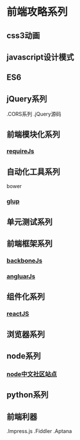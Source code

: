 <h1>前端攻略系列</h1>
<h2>css3动画</h2>
<h2>javascript设计模式</h2>
<h2>ES6</h2>
<h2>jQuery系列</h2>
 .CORS系列
 .jQuery源码
<h2>前端模块化系列</h2>
<h3><a href="">requireJs</a></h3>
<h2>自动化工具系列</h2>
bower
<h3><a href="">glup</a></h3>
<h2>单元测试系列</h2>
<h2>前端框架系列</h2>
<h3><a href="">backboneJs</a></h3>
<h3><a href="">angluarJs</a></h3>
<h2>组件化系列</h2>
<h3><a href="">reactJS</a></h3>
<h2>浏览器系列</h2>
<h2>node系列</h2>
<h3><a href="http://cnodejs.org/getstart">node中文社区站点</a></h3>
<h2>python系列</h2>

<h2>前端利器</h2>
.Impress.js
.Fiddler
.Aptana

